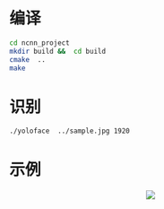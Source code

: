 

# 编译
``` Bash
cd ncnn_project 
mkdir build &&  cd build 
cmake  ..
make 
```
# 识别
``` Bash
./yoloface  ../sample.jpg 1920
```


# 示例
<p align="center"><img src="./ncnn_project/test.png"\></p>
